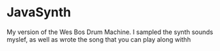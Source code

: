 # JavaSynth

My version of the Wes Bos Drum Machine. I sampled the synth sounds myslef, as well as wrote the song that you can play along withh
